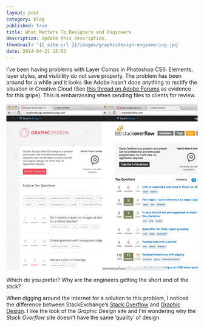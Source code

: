 ```yaml
---
layout: post
category: blog
published: true
title: What Matters To Designers and Engineers
description: Update this description.
thumbnail: '{{ site.url }}/images/graphicdesign-engineering.jpg'
date: 2014-04-21 15:03
---
```


I’ve been having problems with Layer Comps in Photoshop CS6. Elements, layer styles, and visibility do not save properly. The problem has been around for a while and it looks like Adobe hasn’t done anything to rectify the situation in Creative Cloud (See [this thread on Adobe Forums](http://forums.adobe.com/thread/1170951) as evidence for this gripe). This is embarrassing when sending files to clients for review.

![Stack Overflow and Graphic Design](/images/graphicdesign-engineering.jpg)

<p class="image-caption">Which do you prefer? Why are the engineers getting the short end of the stick?</p>

When digging around the Internet for a solution to this problem, I noticed the difference between StackExchange’s [Stack Overflow](http://stackoverflow.com/) and [Graphic Design](http://graphicdesign.stackexchange.com/). I like the look of the _Graphic Design_ site and I’m wondering why the _Stack Overflow_ site doesn’t have the same ‘quality’ of design.